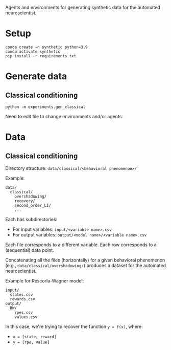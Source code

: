 Agents and environments for generating synthetic data for the automated neuroscientist.

# Setup
```
conda create -n synthetic python=3.9
conda activate synthetic
pip install -r requirements.txt
```

# Generate data

## Classical conditioning
```
python -m experiments.gen_classical
```
Need to edit file to change environments and/or agents.

# Data

## Classical conditioning

Directory structure: `data/classical/<behavioral phenomenon>/`

Example:
```
data/
  classical/
    overshadowing/  
    recovery/  
    second_order_LI/  
    ...
```

Each has subdirectories:
- For input variables: `input/<variable name>.csv`
- For output variables: `output/<model name>/<variable name>.csv`

Each file corresponds to a different variable. Each row corresponds to a (sequential) data point. 

Concatenating all the files (horizontally) for a given behavioral phenomenon (e.g., `data/classical/overshadowing/`) produces a dataset for the automated neuroscientist.

Example for Rescorla-Wagner model:
```
input/
  states.csv
  rewards.csv
output/
  RW/
    rpes.csv
    values.csv
```

In this case, we're trying to recover the function `y = f(x)`, where:
- `x = [state, reward]`
- `y = [rpe, value]`